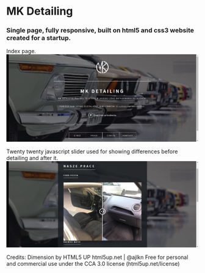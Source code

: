 # MK Detailing
### Single page, fully responsive, built on html5 and css3 website created for a startup.

Index page.
![alt text](https://github.com/matbarPL/MKDetailing/blob/master/index.png)

Twenty twenty javascript slider used for showing differences before detailing and after it.
![alt text](https://github.com/matbarPL/MKDetailing/blob/master/prace.png)

Credits:
	Dimension by HTML5 UP
	html5up.net | @ajlkn
	Free for personal and commercial use under the CCA 3.0 license (html5up.net/license)
